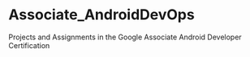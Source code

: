 # Associate_AndroidDevOps
Projects and Assignments in the Google Associate Android Developer Certification
